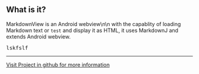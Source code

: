 ## What is it?
MarkdownView is an Android webview\n\n with the capablity of loading Markdown text or <code>test</code> and display it as HTML, it uses MarkdownJ and extends Android webview.
<pre>lskfslf</pre>
***
[Visit Project in github for more information](https://github.com/falnatsheh/MarkdownView)
